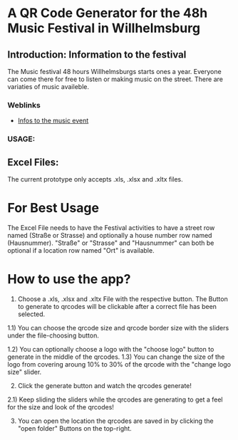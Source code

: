 # A QR Code Generator for the 48h Music Festival in Willhelmsburg

## Introduction: Information to the festival
The Music festival 48 hours Willhelmsburgs starts ones a year.
Everyone can come there for free to listen or making music on the street.
There are variaties of music availeble.

### Weblinks
- [Infos to the music event](https://48h.mvde.de/)


### USAGE:
## Excel Files:
The current prototype only accepts .xls, .xlsx and .xltx files.
# For Best Usage
The Excel File needs to have the Festival activities to have a street row named (Straße or Strasse) and optionally a house number row named (Hausnummer).
"Straße" or "Strasse" and "Hausnummer" can both be optional if a location row named "Ort" is available.

# How to use the app?

1) Choose a .xls, .xlsx and .xltx File with the respective button.
   The Button to generate to qrcodes will be clickable after a correct file has been selected.

1.1) You can choose the qrcode size and qrcode border size with the sliders under the file-choosing button.

1.2) You can optionally choose a logo with the "choose logo" button to generate in the middle of the qrcodes.
1.3) You can change the size of the logo from covering aroung 10% to 30% of the qrcode with the "change logo size" slider.

2) Click the generate button and watch the qrcodes generate!

2.1) Keep sliding the sliders while the qrcodes are generating to get a feel for the size and look of the qrcodes!

3) You can open the location the qrcodes are saved in by clicking the "open folder" Buttons on the top-right.

